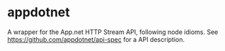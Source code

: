 appdotnet
=========

A wrapper for the App.net HTTP Stream API, following node idioms. See https://github.com/appdotnet/api-spec for a API description.
